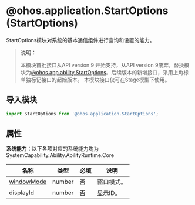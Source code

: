# @ohos.application.StartOptions (StartOptions)

StartOptions模块对系统的基本通信组件进行查询和设置的能力。

> **说明：**
>
> 本模块首批接口从API version 9 开始支持，从API version 9废弃，替换模块为[@ohos.app.ability.StartOptions](js-apis-app-ability-startOptions.md)。后续版本的新增接口，采用上角标单独标记接口的起始版本。
> 本模块接口仅可在Stage模型下使用。

## 导入模块

```ts
import StartOptions from '@ohos.application.StartOptions';
```

## 属性

**系统能力**：以下各项对应的系统能力均为SystemCapability.Ability.AbilityRuntime.Core

| 名称 | 类型 | 必填 | 说明 |
| -------- | -------- | -------- | -------- |
| [windowMode](js-apis-application-abilityConstant.md#abilityconstantwindowmode) | number | 否 | 窗口模式。 |
| displayId | number | 否 | 显示ID。 |
